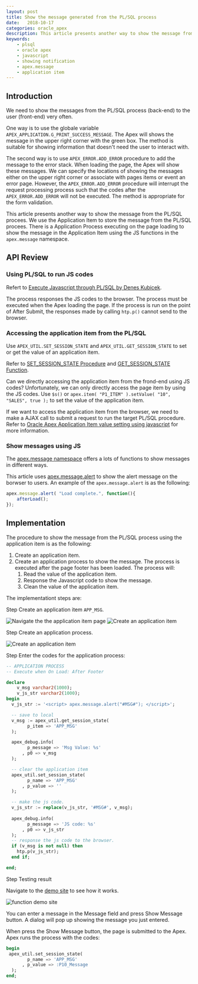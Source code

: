 ```yaml
---
layout: post
title: Show the message generated from the PL/SQL process
date:   2018-10-17
categories: oracle_apex
description: This article presents another way to show the message from the PL/SQL procees. We use the Application Item to store the message from the PL/SQL procees. There is a Application Process executing on the page loading to show the message in the Application Item using the JS functions in the  `apex.message` namespace.
keywords:
    - plsql
    - oracle apex
    - javascript
    - showing notification
    - apex.message
    - application item
---
```

  
 
## Introduction

We need to show the messages from the PL/SQL process (back-end) to the user (front-end) very often.

One way is to use the globale variable `APEX_APPLICATION.G_PRINT_SUCCESS_MESSAGE`. The Apex will shows the message in the upper right corner with the green box. The method is suitable for showing information that doesn't need the user to interact with. 

The second way is to use `APEX_ERROR.ADD_ERROR` procedure to add the message to the error stack. When loading the page, the Apex will show these messages. We can specify the locations of showing the messages either on the upper right corner or associate with pages items or event an error page. However, the  `APEX_ERROR.ADD_ERROR` procedure will interrupt the request processing process such that the codes after the `APEX_ERROR.ADD_ERROR` will not be executed. The method is appropriate for the form validation. 

This article presents another way to show the message from the PL/SQL procees. We use the Application Item to store the message from the PL/SQL procees. There is a Application Process executing on the page loading to show the message in the Application Item using the JS functions in the  `apex.message` namespace.

## API Review

### Using PL/SQL to run JS codes

Refert to [Execute Javascript through PL/SQL by Denes Kubicek](http://deneskubicek.blogspot.com/2009/05/execute-javascript-throuhg-plsql.html).

The process responses the JS codes to the browser. The process must be executed when the Apex loading the page. 
If the process is run on the point of After Submit, the responses made by calling `htp.p()` cannot send to the browser.

### Accessing the application item from the PL/SQL 

Use `APEX_UTIL.SET_SESSION_STATE` and `APEX_UTIL.GET_SESSION_STATE` to set or get the value of an application item.

Refer to [SET_SESSION_STATE Procedure](https://docs.oracle.com/database/apex-18.2/AEAPI/SET_SESSION_STATE-Procedure.htm#AEAPI181) and [GET_SESSION_STATE Function](https://docs.oracle.com/database/apex-18.2/AEAPI/GET_SESSION_STATE-Function.htm#AEAPI151).

Can we directly accessing the application item from the frond-end using JS codes? 
Unfortunately, we can only directly access the page item by using the JS codes. Use `$s()` or `apex.item( "P1_ITEM" ).setValue( "10", "SALES", true );` to set the value of the application item. 

If we want to access the application item from the browser, we need to make a AJAX call to submit a request to run the target PL/SQL procedure. Refer to  [Oracle Apex Application Item value setting using javascript](https://stackoverflow.com/questions/45051098/oracle-apex-application-item-value-setting-using-javascript) for more information.


### Show messages using JS

The [apex.message namespace](https://docs.oracle.com/database/apex-18.2/AEAPI/apex-message-namespace.htm#AEAPI-GUID-D15040D1-6B1A-4267-8DF7-B645ED1FDA46) offers a lots of functions to show messages in different ways. 

This article uses [apex.message.alert](https://docs.oracle.com/database/apex-18.2/AEAPI/apex-message-namespace.htm#AEAPI-GUID-55AFECC0-6C0B-4276-A1A5-C8FE02D136D3) to show the alert message on the borwser to users. An example of the `apex.message.alert` is as the following:

```js
apex.message.alert( "Load complete.", function(){
    afterLoad();
});
```

## Implementation

The procedure to show the message from the PL/SQL process using the application item is as the following:

1. Create an application item.
2. Create an application process to show the message. The process is executed after the page footer has been loaded. The process will:
    1. Read the value of the application item.
    2. Response the Javascript code to show the message.
    3. Clean the value of the application item.

The implementationt steps are:

<span class="step">Step</span> Create an application item `APP_MSG`.

![Navigate the the application item page]({{"/assets/img/oracle_apex/i01.jpg"}})
![Create an application item]({{"/assets/img/oracle_apex/i02.jpg"}})

<span class="step">Step</span> Create an application process. 

![Create an application item]({{"/assets/img/oracle_apex/i03.jpg"}})

<span class="step">Step</span> Enter the codes for the application process:

```sql
-- APPLICATION PROCESS
-- Execute when On Load: After Footer

declare
    v_msg varchar2(1000);
    v_js_str varchar2(1000);
begin
  v_js_str := '<script> apex.message.alert("#MSG#"); </script>';

  -- save to local
  v_msg := apex_util.get_session_state(
        p_item => 'APP_MSG'
  );

  apex_debug.info(
        p_message => 'Msg Value: %s'
      , p0 => v_msg
  );

  -- clear the application item
  apex_util.set_session_state(
        p_name => 'APP_MSG'
      , p_value => ''
  );

  -- make the js code.
  v_js_str := replace(v_js_str, '#MSG#', v_msg);
  
  apex_debug.info(
        p_message => 'JS code: %s'
      , p0 => v_js_str
  );
  -- response the js code to the browser.
  if (v_msg is not null) then
    htp.p(v_js_str);
  end if;

end;
```

<span class="step">Step</span> Testing result

Navigate to the [demo site](https://apex.oracle.com/pls/apex/f?p=83970:10:12233266426283:::::) to see how it works.

![function demo site]({{"/assets/img/oracle_apex/i04.jpg"}})

You can enter a message in the Message field and press Show Message button. A dialog will pop up showing the message you just entered. 

When press the Show Message button, the page is submitted to the Apex. Apex runs the process with the codes:
```sql
begin
 apex_util.set_session_state(
        p_name => 'APP_MSG'
      , p_value => :P10_Message
  );
end;
```
